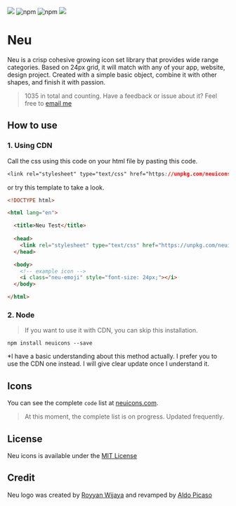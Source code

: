 <a href="https://github.com/neuicons/icons/blob/master/LICENSE" rel="nofollow"><img src="https://img.shields.io/badge/license-MIT-lightgrey"></a>  ![npm](https://img.shields.io/npm/dm/neuicons)  ![npm](https://img.shields.io/npm/v/neuicons)  <a href="https://ko-fi.com/roywj" rel="nofollow"><img src="https://img.shields.io/badge/support%20me%20on-ko--fi-red" style="max-width:100%;"></a>


# Neu
Neu is a crisp cohesive growing icon set library that provides wide range categories. Based on 24px grid, it will match with any of your app, website, design project. Created with a simple basic object, combine it with other shapes, and finish it with passion.
>1035 in total and counting.
Have a feedback or issue about it? Feel free to [email me](mailto:royyanwijaya@live.com)

## How to use
### 1. Using CDN
Call the css using this code on your html file by pasting this code.
```css
<link rel="stylesheet" type="text/css" href="https://unpkg.com/neuicons/neu.css">
```
or try this template to take a look.
```html
<!DOCTYPE html>

<html lang="en">

  <title>Neu Test</title>
  
  <head>
    <link rel="stylesheet" type="text/css" href="https://unpkg.com/neuicons/neu.css">
  </head>

  <body>
    <!-- example icon -->
    <i class="neu-emoji" style="font-size: 24px;"></i> 
  </body>

</html>
```
### 2. Node
>If you want to use it with CDN, you can skip this installation.
```shell
npm install neuicons --save
```
*I have a basic understanding about this method actually. I prefer you to use the CDN one instead. I will give clear update once I understand it.

## Icons
You can see the complete `code` list at [neuicons.com](https://neuicons.com).
>At this moment, the complete list is on progress. Updated frequently.

## License
Neu icons is available under the [MIT License](https://github.com/neuicons/icons/blob/master/LICENSE)

## Credit
Neu logo was created by [Royyan Wijaya](https://dribbble.com/roywj) and revamped by [Aldo Picaso](https://www.pexels.com/@aldoalz)